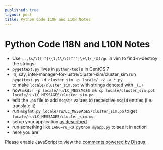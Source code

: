 ```yaml
---
published: true
layout: post
title: Python Code I18N and L10N Notes
---
```

# Python Code I18N and L10N Notes

- Use `:.,$s/\(['"]\{1,1\}\)[^'"]\+\1/_(&)/gc` in vim to find-n-destroy the strings.
- `pygettext.py` lives in `python-tools` in CentOS 7
- In, say, intel-manager-for-lustre/cluster-sim/cluster_sim run  
`pygettext.py -d cluster_sim -p locale/ -v -a *.py`  
to make `locale/cluster_sim.pot` with strings denoted with `_(…)`.
- now `mkdir -p locale/ru/LC_MESSAGES && cp locale/cluster_sim.pot locale/ru/LC_MESSAGES/cluster_sim.po`
- edit the `.po` file to add `msgstr` values to respective `msgid` entries (i.e. translate it)
- run `msgfmt.py locale/ru/LC_MESSAGES/cluster_sim.po` to get `locale/ru/LC_MESSAGES/cluster_sim.mo`
- setup your application [as described](https://docs.python.org/2/library/gettext.html)
- run something like `LANG=ru_RU python myapp.py` to see it in action
- here you are!

<div id="disqus_thread"></div>
<script>

/**
*  RECOMMENDED CONFIGURATION VARIABLES: EDIT AND UNCOMMENT THE SECTION BELOW TO INSERT DYNAMIC VALUES FROM YOUR PLATFORM OR CMS.
*  LEARN WHY DEFINING THESE VARIABLES IS IMPORTANT: https://disqus.com/admin/universalcode/#configuration-variables*/
/*
var disqus_config = function () {
this.page.url = PAGE_URL;  // Replace PAGE_URL with your page's canonical URL variable
this.page.identifier = PAGE_IDENTIFIER; // Replace PAGE_IDENTIFIER with your page's unique identifier variable
};
*/
(function() { // DON'T EDIT BELOW THIS LINE
var d = document, s = d.createElement('script');
s.src = '//jn0.disqus.com/embed.js';
s.setAttribute('data-timestamp', +new Date());
(d.head || d.body).appendChild(s);
})();
</script>
<noscript>Please enable JavaScript to view the <a href="https://disqus.com/?ref_noscript">comments powered by Disqus.</a></noscript>
